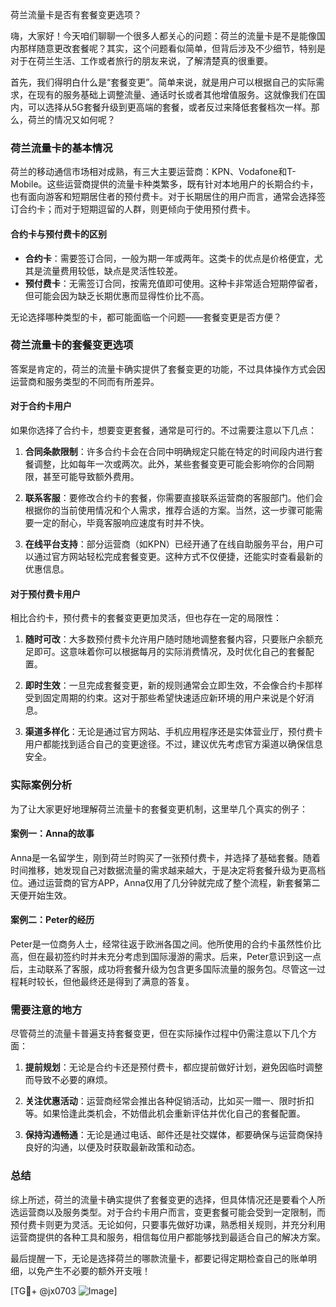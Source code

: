 荷兰流量卡是否有套餐变更选项？

嗨，大家好！今天咱们聊聊一个很多人都关心的问题：荷兰的流量卡是不是能像国内那样随意更改套餐呢？其实，这个问题看似简单，但背后涉及不少细节，特别是对于在荷兰生活、工作或者旅行的朋友来说，了解清楚真的很重要。

首先，我们得明白什么是“套餐变更”。简单来说，就是用户可以根据自己的实际需求，在现有的服务基础上调整流量、通话时长或者其他增值服务。这就像我们在国内，可以选择从5G套餐升级到更高端的套餐，或者反过来降低套餐档次一样。那么，荷兰的情况又如何呢？

### 荷兰流量卡的基本情况

荷兰的移动通信市场相对成熟，有三大主要运营商：KPN、Vodafone和T-Mobile。这些运营商提供的流量卡种类繁多，既有针对本地用户的长期合约卡，也有面向游客和短期居住者的预付费卡。对于长期居住的用户而言，通常会选择签订合约卡；而对于短期逗留的人群，则更倾向于使用预付费卡。

#### 合约卡与预付费卡的区别

- **合约卡**：需要签订合同，一般为期一年或两年。这类卡的优点是价格便宜，尤其是流量费用较低，缺点是灵活性较差。
- **预付费卡**：无需签订合同，按需充值即可使用。这种卡非常适合短期停留者，但可能会因为缺乏长期优惠而显得性价比不高。

无论选择哪种类型的卡，都可能面临一个问题——套餐变更是否方便？

### 荷兰流量卡的套餐变更选项

答案是肯定的，荷兰的流量卡确实提供了套餐变更的功能，不过具体操作方式会因运营商和服务类型的不同而有所差异。

#### 对于合约卡用户

如果你选择了合约卡，想要变更套餐，通常是可行的。不过需要注意以下几点：

1. **合同条款限制**：许多合约卡会在合同中明确规定只能在特定的时间段内进行套餐调整，比如每年一次或两次。此外，某些套餐变更可能会影响你的合同期限，甚至可能导致额外费用。
   
2. **联系客服**：要修改合约卡的套餐，你需要直接联系运营商的客服部门。他们会根据你的当前使用情况和个人需求，推荐合适的方案。当然，这一步骤可能需要一定的耐心，毕竟客服响应速度有时并不快。

3. **在线平台支持**：部分运营商（如KPN）已经开通了在线自助服务平台，用户可以通过官方网站轻松完成套餐变更。这种方式不仅便捷，还能实时查看最新的优惠信息。

#### 对于预付费卡用户

相比合约卡，预付费卡的套餐变更更加灵活，但也存在一定的局限性：

1. **随时可改**：大多数预付费卡允许用户随时随地调整套餐内容，只要账户余额充足即可。这意味着你可以根据每月的实际消费情况，及时优化自己的套餐配置。

2. **即时生效**：一旦完成套餐变更，新的规则通常会立即生效，不会像合约卡那样受到固定周期的约束。这对于那些希望快速适应新环境的用户来说是个好消息。

3. **渠道多样化**：无论是通过官方网站、手机应用程序还是实体营业厅，预付费卡用户都能找到适合自己的变更途径。不过，建议优先考虑官方渠道以确保信息安全。

### 实际案例分析

为了让大家更好地理解荷兰流量卡的套餐变更机制，这里举几个真实的例子：

#### 案例一：Anna的故事

Anna是一名留学生，刚到荷兰时购买了一张预付费卡，并选择了基础套餐。随着时间推移，她发现自己对数据流量的需求越来越大，于是决定将套餐升级为更高档位。通过运营商的官方APP，Anna仅用了几分钟就完成了整个流程，新套餐第二天便开始生效。

#### 案例二：Peter的经历

Peter是一位商务人士，经常往返于欧洲各国之间。他所使用的合约卡虽然性价比高，但在最初签约时并未充分考虑到国际漫游的需求。后来，Peter意识到这一点后，主动联系了客服，成功将套餐升级为包含更多国际流量的服务包。尽管这一过程耗时较长，但他最终还是得到了满意的答复。

### 需要注意的地方

尽管荷兰的流量卡普遍支持套餐变更，但在实际操作过程中仍需注意以下几个方面：

1. **提前规划**：无论是合约卡还是预付费卡，都应提前做好计划，避免因临时调整而导致不必要的麻烦。
   
2. **关注优惠活动**：运营商经常会推出各种促销活动，比如买一赠一、限时折扣等。如果恰逢此类机会，不妨借此机会重新评估并优化自己的套餐配置。

3. **保持沟通畅通**：无论是通过电话、邮件还是社交媒体，都要确保与运营商保持良好的沟通，以便及时获取最新政策和动态。

### 总结

综上所述，荷兰的流量卡确实提供了套餐变更的选择，但具体情况还是要看个人所选运营商以及服务类型。对于合约卡用户而言，变更套餐可能会受到一定限制，而预付费卡则更为灵活。无论如何，只要事先做好功课，熟悉相关规则，并充分利用运营商提供的各种工具和服务，相信每位用户都能够找到最适合自己的解决方案。

最后提醒一下，无论是选择荷兰的哪款流量卡，都要记得定期检查自己的账单明细，以免产生不必要的额外开支哦！

[TG💪+ @jx0703 ![Image](https://github.com/user-attachments/assets/dbca1d08-cadb-493c-b0ec-ad6f7a83f270)]